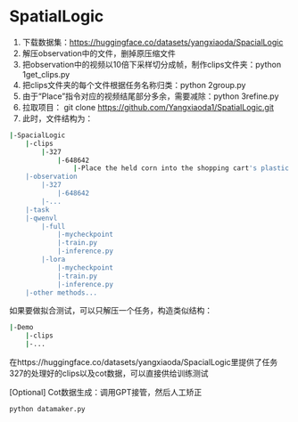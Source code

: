 # SpatialLogic

1. 下载数据集：https://huggingface.co/datasets/yangxiaoda/SpacialLogic
2. 解压observation中的文件，删掉原压缩文件
3. 把observation中的视频以10倍下采样切分成帧，制作clips文件夹：python 1get_clips.py
4. 把clips文件夹的每个文件根据任务名称归类：python 2group.py
5. 由于“Place”指令对应的视频结尾部分多余，需要减除：python 3refine.py
6. 拉取项目：
git clone https://github.com/Yangxiaoda1/SpatialLogic.git
7. 此时，文件结构为：
```bash
|-SpacialLogic
    |-clips
        |-327
            |-648642
                |-Place the held corn into the shopping cart's plastic bag.
    |-observation
        |-327
            |-648642
        |-...
    |-task
    |-qwenvl
        |-full
            |-mycheckpoint
            |-train.py
            |-inference.py
        |-lora
            |-mycheckpoint
            |-train.py
            |-inference.py
    |-other methods...
```
如果要做拟合测试，可以只解压一个任务，构造类似结构：
```bash
|-Demo
    |-clips
    |-...
```
在https://huggingface.co/datasets/yangxiaoda/SpacialLogic里提供了任务327的处理好的clips以及cot数据，可以直接供给训练测试


[Optional] Cot数据生成：调用GPT接管，然后人工矫正
```bash
python datamaker.py
```

